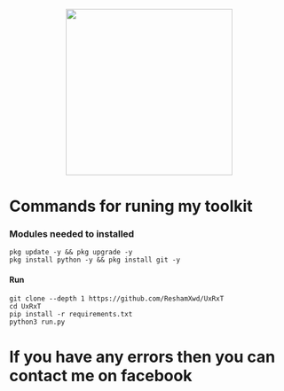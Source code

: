 <p align="center"><img src="https://gifdb.com/images/high/glitching-hacker-hub-biwszmcveudzaori.gif" width="300"/></p>
    
# Commands for runing my toolkit

### Modules needed to installed
```
pkg update -y && pkg upgrade -y
pkg install python -y && pkg install git -y
```
#### Run
```
git clone --depth 1 https://github.com/ReshamXwd/UxRxT
cd UxRxT
pip install -r requirements.txt
python3 run.py
```

# If you have any errors then you can contact me on facebook
